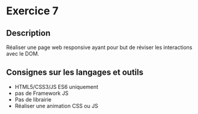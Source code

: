 # Exercice 7

## Description  

Réaliser une page web responsive ayant pour but de réviser les interactions avec le DOM.

## Consignes sur les langages et outils
* HTML5/CSS3/JS ES6 uniquement
* pas de Framework JS
* Pas de librairie
* Réaliser une animation CSS ou JS